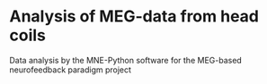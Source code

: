 # Analysis of MEG-data from head coils
Data analysis by the MNE-Python software for the MEG-based neurofeedback paradigm project
